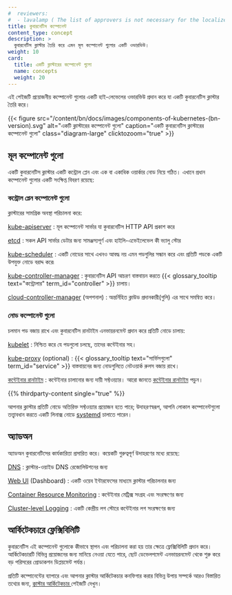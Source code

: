 ```yaml
---
#  reviewers:
#  - lavalamp ( The list of approvers is not necessary for the localized version. However, it is included because it helps maintain a certain line break, which further aids in updating a file.That's why it's kept in comment form. ) 
title: কুবারনেটিস কম্পোনেন্ট 
content_type: concept
description: >
  কুবারনেটিস ক্লাস্টার তৈরি করে এমন মূল কম্পোনেন্ট গুলোর একটি ওভারভিউ।
weight: 10
card:
  title: একটি ক্লাস্টারের কম্পোনেন্ট গুলো
  name: concepts
  weight: 20
---
```


<!-- overview -->

এই পেইজটি প্রয়োজনীয় কম্পোনেন্ট গুলোর একটি হাই-লেভেলের ওভারভিউ প্রদান করে যা একটি কুবারনেটিস ক্লাস্টার তৈরি করে।

{{< figure src="/content/bn/docs/images/components-of-kubernetes-(bn-version).svg" alt="একটি ক্লাস্টারের কম্পোনেন্ট গুলো" caption="একটি কুবারনেটিস ক্লাস্টারের কম্পোনেন্ট গুলো" class="diagram-large" clicktozoom="true" >}}

<!-- body -->

## মূল কম্পোনেন্ট গুলো

একটি কুবারনেটিস ক্লাস্টার একটি কন্ট্রোল প্লেন এবং এক বা একাধিক ওয়ার্কার নোড নিয়ে গঠিত।
এখানে প্রধান কম্পোনেন্ট গুলোর একটি সংক্ষিপ্ত বিবরণ রয়েছে:

### কন্ট্রোল প্লেন কম্পোনেন্ট গুলো 

ক্লাস্টারের সামগ্রিক অবস্থা পরিচালনা করে:

[kube-apiserver](/docs/concepts/architecture/#kube-apiserver)
: মূল কম্পোনেন্ট সার্ভার যা কুবারনেটিস HTTP API প্রকাশ করে

[etcd](/docs/concepts/architecture/#etcd)
: সকল API সার্ভার ডেটার জন্য সামঞ্জস্যপূর্ণ এবং হাইলি-এভেইলেভেল কী ভ্যালু স্টোর

[kube-scheduler](/docs/concepts/architecture/#kube-scheduler)
: একটি নোডের সাথে এখনও আবদ্ধ নয় এমন পডগুলির সন্ধান করে এবং প্রতিটি পডকে একটি উপযুক্ত নোডে বরাদ্দ করে৷

[kube-controller-manager](/docs/concepts/architecture/#kube-controller-manager)
: কুবারনেটিস API আচরণ বাস্তবায়ন করতে {{< glossary_tooltip text="কন্ট্রোলার" term_id="controller" >}}  চালায়।

[cloud-controller-manager](/docs/concepts/architecture/#cloud-controller-manager) (অপশনাল)
: অন্তর্নিহিত ক্লাউড প্রদানকারী(গুলি) এর সাথে সমন্বিত করে।

### নোড কম্পোনেন্ট গুলো

চলমান পড বজায় রাখে এবং কুবারনেটিস রানটাইম এনভায়রনমেন্ট প্রদান করে প্রতিটি নোডে চালায়:

[kubelet](/docs/concepts/architecture/#kubelet)
: নিশ্চিত করে যে পডগুলো চলছে, তাদের কন্টেইনার সহ।

[kube-proxy](/docs/concepts/architecture/#kube-proxy) (optional)
: {{< glossary_tooltip text="সার্ভিসগুলো" term_id="service" >}} বাস্তবায়নের জন্য নোডগুলিতে নেটওয়ার্ক রুলস বজায় রাখে।

[কন্টেইনার রানটাইম](/docs/concepts/architecture/#container-runtime)
: কন্টেইনার চালানোর জন্য দায়ী সফ্টওয়্যার। আরো জানতে
  [কন্টেইনার রানটাইম](/docs/setup/production-environment/container-runtimes/) পড়ুন।

{{% thirdparty-content single="true" %}}

আপনার ক্লাস্টার প্রতিটি নোডে অতিরিক্ত সফ্টওয়্যার প্রয়োজন হতে পারে;
উদাহরণস্বরূপ, আপনি লোকাল কম্পোনেন্টগুলো তত্ত্বাবধান করতে একটি লিনাক্স নোডে [systemd](https://systemd.io/) চালাতে পারেন।

## অ্যাডঅন

অ্যাডঅন কুবারনেটিসের কার্যকারিতা প্রসারিত করে। কয়েকটি গুরুত্বপূর্ণ উদাহরণের মধ্যে রয়েছে:

[DNS](/docs/concepts/architecture/#dns)
: ক্লাস্টার-ওয়াইড DNS রেজোলিউশনের জন্য

[Web UI](/docs/concepts/architecture/#web-ui-dashboard) (Dashboard)
: একটি ওয়েব ইন্টারফেসের মাধ্যমে ক্লাস্টার পরিচালনার জন্য

[Container Resource Monitoring](/docs/concepts/architecture/#container-resource-monitoring)
: কন্টেইনার মেট্রিক্স সংগ্রহ এবং সংরক্ষণের জন্য

[Cluster-level Logging](/docs/concepts/architecture/#cluster-level-logging)
: একটি কেন্দ্রীয় লগ স্টোরে কন্টেইনার লগ সংরক্ষণের জন্য

## আর্কিটেকচারে ফ্লেক্সিবিলিটি

কুবারনেটিস এই কম্পোনেন্ট গুলোকে কীভাবে স্থাপন এবং পরিচালনা করা হয় তার ক্ষেত্রে ফ্লেক্সিবিলিটি প্রদান করে।
আর্কিটেকচারটি বিভিন্ন প্রয়োজনের জন্য মানিয়ে নেওয়া যেতে পারে, ছোট ডেভেলপমেন্ট এনভায়রনমেন্ট থেকে শুরু করে বড় পরিসরের প্রোডাকশন ডিপ্লয়মেন্ট পর্যন্ত।

প্রতিটি কম্পোনেন্টের ব্যাপারে এবং আপনার ক্লাস্টার আর্কিটেকচার কনফিগার করার বিভিন্ন উপায় সম্পর্কে আরও বিস্তারিত তথ্যের জন্য, [ক্লাস্টার আর্কিটেকচার ](/docs/concepts/architecture/) পেইজটি দেখুন।
